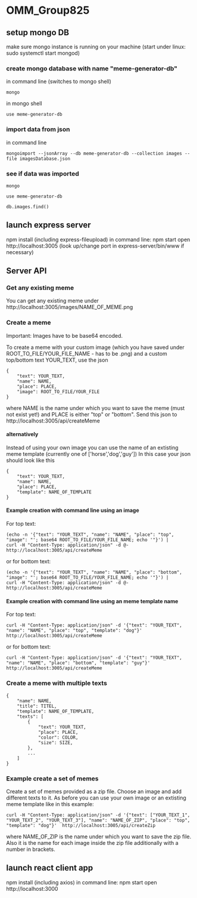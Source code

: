 # OMM_Group825

## setup mongo DB
make sure mongo instance is running on your machine (start under linux: sudo systemctl start mongod)
### create mongo database with name "meme-generator-db"
in command line (switches to mongo shell)
```
mongo
```
in mongo shell
```
use meme-generator-db
```

### import data from json
in command line
```
mongoimport --jsonArray --db meme-generator-db --collection images --file imagesDatabase.json
```
### see if data was imported
```
mongo
```
```
use meme-generator-db
```
```
db.images.find()
```


## launch express server
npm install (including express-fileupload)
in command line: npm start
open http://localhost:3005  (look up/change port in express-server/bin/www if necessary)

## Server API
### Get any existing meme
You can get any existing meme under http://localhost:3005/images/NAME_OF_MEME.png

### Create a meme
Important: Images have to be base64 encoded.

To create a meme with your custom image (which you have saved under ROOT_TO_FILE/YOUR_FILE_NAME - has to be .png) and a custom top/bottom text YOUR_TEXT, use the json
```
{
    "text": YOUR_TEXT,
    "name": NAME,
    "place": PLACE,
    "image": ROOT_TO_FILE/YOUR_FILE
}
```
where NAME is the name under which you want to save the meme (must not exist yet!) and PLACE is either "top" or "bottom".
Send this json to http://localhost:3005/api/createMeme

#### alternatively
Instead of using your own image you can use the name of an extisting meme template (currently one of ['horse','dog','guy'])
In this case your json should look like this
```
{
    "text": YOUR_TEXT,
    "name": NAME,
    "place": PLACE,
    "template": NAME_OF_TEMPLATE
}
```

#### Example creation with command line using an image
For top text:
```
(echo -n '{"text": "YOUR_TEXT", "name": "NAME", "place": "top", "image": "'; base64 ROOT_TO_FILE/YOUR_FILE_NAME; echo '"}') |
curl -H "Content-Type: application/json" -d @-  http://localhost:3005/api/createMeme
```
or for bottom text:
```
(echo -n '{"text": "YOUR_TEXT", "name": "NAME", "place": "bottom", "image": "'; base64 ROOT_TO_FILE/YOUR_FILE_NAME; echo '"}') |
curl -H "Content-Type: application/json" -d @-  http://localhost:3005/api/createMeme
```

#### Example creation with command line using an meme template name
For top text:
```
curl -H "Content-Type: application/json" -d '{"text": "YOUR_TEXT", "name": "NAME", "place": "top", "template": "dog"}'  http://localhost:3005/api/createMeme
```
or for bottom text:
```
curl -H "Content-Type: application/json" -d '{"text": "YOUR_TEXT", "name": "NAME", "place": "bottom", "template": "guy"}'  http://localhost:3005/api/createMeme
```

### Create a meme with multiple texts
```
{
    "name": NAME,
    "title": TITEL,
    "template": NAME_OF_TEMPLATE,
    "texts": [
        {
            "text": YOUR_TEXT,    
            "place": PLACE,  
            "color": COLOR,
            "size": SIZE,
        },
        ...
    ]
}
```

### Example create a set of memes
Create a set of memes provided as a zip file. Choose an image and add different texts to it. As before you can use your own image or an extisting meme template like in this example:
```
curl -H "Content-Type: application/json" -d '{"text": ["YOUR_TEXT_1", "YOUR_TEXT_2", "YOUR_TEXT_3"], "name": "NAME_OF_ZIP", "place": "top", "template": "dog"}'  http://localhost:3005/api/createZip
```
where NAME_OF_ZIP is the name under which you want to save the zip file. Also it is the name for each image inside the zip file additionally with a number in brackets.

## launch react client app
npm install (including axios)
in command line: npm start
open http://localhost:3000